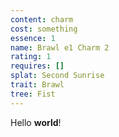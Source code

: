 ```yaml
---
content: charm
cost: something
essence: 1
name: Brawl e1 Charm 2
rating: 1
requires: []
splat: Second Sunrise
trait: Brawl
tree: Fist
---
```


Hello **world**!
